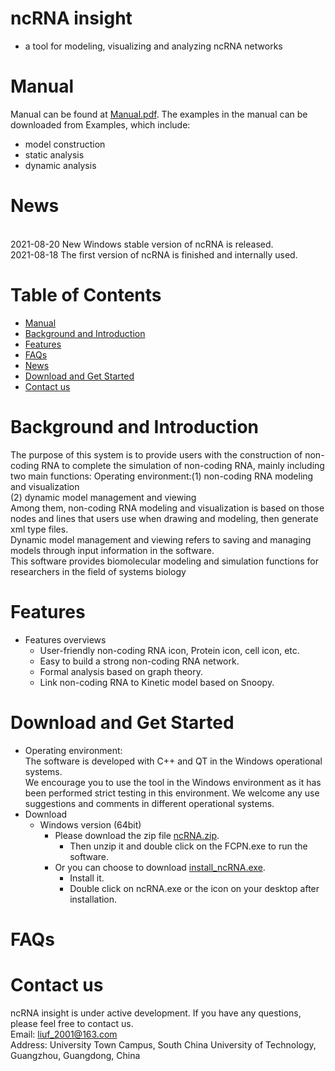 # ncRNA insight 
- a tool for modeling, visualizing and analyzing ncRNA networks
# Manual       
Manual can be found at [Manual.pdf](https://github.com/liufei2016/ncRNA/blob/master/Manual.pdf). The examples in the manual can be downloaded from Examples, which include:
- model construction
- static analysis
- dynamic analysis
# News
<br>2021-08-20 New Windows stable version of ncRNA is released.
<br>2021-08-18 The first version of ncRNA is finished and internally used.
# Table of Contents
- [Manual](#manual)
- [Background and Introduction](#background-and-introduction)
- [Features](#features)
- [FAQs](#faqs)
- [News](#news)
- [Download and Get Started](#download-and-get-started)
- [Contact us](#contact-us)
# Background and Introduction
The purpose of this system is to provide users with the construction of non-coding RNA to complete the simulation of non-coding RNA, mainly including two main functions: 
Operating environment:(1) non-coding RNA modeling and visualization
<br>(2) dynamic model management and viewing
<br>Among them, non-coding RNA modeling and visualization is based on those nodes and lines that users use when drawing and modeling, then generate xml type files.
<br>Dynamic model management and viewing refers to saving and managing models through input information in the software. 
<br>This software provides biomolecular modeling and simulation functions for researchers in the field of systems biology
# Features
- Features overviews
   - User-friendly non-coding RNA icon, Protein icon, cell icon, etc. 
   - Easy to build a strong non-coding RNA network. 
   - Formal analysis based on graph theory. 
   - Link non-coding RNA to Kinetic model based on Snoopy.
# Download and Get Started
- Operating environment:
<br>The software is developed with C++ and QT in the Windows operational systems. 
<br>We encourage you to use the tool in the Windows environment as it has been performed strict testing in this environment. We welcome any use suggestions and comments in different operational systems. 
- Download
   - Windows version (64bit) 
      - Please download the zip file [ncRNA.zip](https://github.com/liufei2016/ncRNA/blob/master/ncRNA.zip). 
         - Then unzip it and double click on the FCPN.exe to run the software.
      - Or you can choose to download [install_ncRNA.exe](https://github.com/liufei2016/ncRNA/blob/master/install_ncRNA.exe). 
         - Install it.
         - Double click on ncRNA.exe or the icon on your desktop after installation.
# FAQs
# Contact us
ncRNA insight is under active development. If you have any questions, please feel free to contact us. 
<br>  Email: liuf_2001@163.com
<br>  Address: University Town Campus, South China University of Technology, Guangzhou, Guangdong, China  

